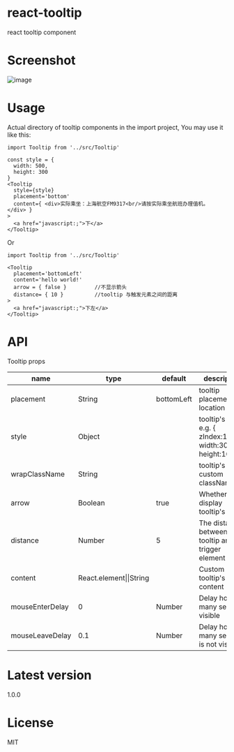 # react-tooltip
react tooltip component

# Screenshot
![image](https://github.com/yongbingz/react-tooltip/blob/master/demo/screenshot/1.png)

# Usage
Actual directory of tooltip components in the import project, You may use it like this:

```
import Tooltip from '../src/Tooltip'

const style = {
  width: 500,
  height: 300
}
<Tooltip 
  style={style}
  placement='bottom'
  content={ <div>实际乘坐：上海航空FM9317<br/>请按实际乘坐航班办理值机。</div> }
>
  <a href="javascript:;">下</a>
</Tooltip>

```

Or

```
import Tooltip from '../src/Tooltip'

<Tooltip 
  placement='bottomLeft'
  content='hello world!'
  arrow = { false }         //不显示箭头
  distance= { 10 }          //tooltip 与触发元素之间的距离
>
  <a href="javascript:;">下左</a>
</Tooltip>

```


# API
Tooltip props
<table>
    <thead>
    <tr>
        <th>name</th>
        <th>type</th>
        <th>default</th>
        <th>description</th>
    </tr>
    </thead>
    <tbody>
        <tr>
          <td>placement</td>
          <td>String</td>
          <td>bottomLeft</td>
          <td>tooltip placement location</td>
        </tr>
        <tr>
          <td>style</td>
          <td>Object</td>
          <td></td>
          <td>tooltip's style, e.g. { zIndex:10000, width:300, height:100 }</td>
        </tr>
        <tr>
          <td>wrapClassName</td>
          <td>String</td>
          <td></td>
          <td>tooltip's wrap custom className</td>
        </tr>
        <tr>
          <td>arrow</td>
          <td>Boolean</td>
          <td>true</td>
          <td>Whether to display tooltip's arrow</td>
        </tr>
         <tr>
          <td>distance</td>
          <td>Number</td>
          <td>5</td>
          <td>The distance between tooltip and the trigger element</td>
        </tr>
        <tr>
          <td>content</td>
          <td>React.element||String</td>
          <td></td>
          <td>Custom tooltip's content </td>
        </tr>
        <tr>
          <td>mouseEnterDelay</td>
          <td>0</td>
          <td>Number</td>
          <td>Delay how many seconds visible</td>
        </tr>
        <tr>
          <td>mouseLeaveDelay</td>
          <td>0.1</td>
          <td>Number</td>
          <td>Delay how many seconds is not visible</td>
        </tr>
    </tbody>
</table>

# Latest version
1.0.0

# License
MIT

